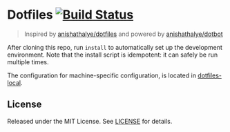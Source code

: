 [anishathalye/dotfiles]: https://github.com/anishathalye/dotfiles/tree/master
[anishathalye/dotbot]: https://github.com/anishathalye/dotbot
[dotfiles-local]: https://github.com/leorodriguesf/dotfiles-local
[LICENSE]: LICENSE

# Dotfiles [![Build Status](https://github.com/leorodriguesf/dotfiles/actions/workflows/ci.yaml/badge.svg)](https://github.com/leorodriguesf/dotfiles/actions/workflows/ci.yaml)

> Inspired by [anishathalye/dotfiles] and powered by [anishathalye/dotbot]

After cloning this repo, run `install` to automatically set up the development
environment. Note that the install script is idempotent: it can safely be run
multiple times.

The configuration for machine-specific configuration, is located in
[dotfiles-local][dotfiles-local].

## License

Released under the MIT License. See [LICENSE] for details.

